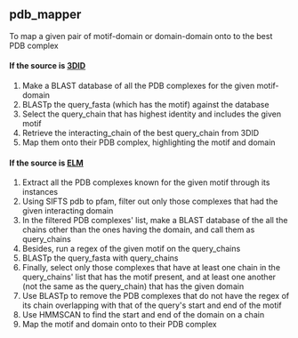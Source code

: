 ## pdb_mapper
To map a given pair of motif-domain or domain-domain onto to the best PDB complex

#### If the source is [3DID](https://3did.irbbarcelona.org/)
1. Make a BLAST database of all the PDB complexes for the given motif-domain
2. BLASTp the query_fasta (which has the motif) against the database
3. Select the query_chain that has highest identity and includes the given  motif
4. Retrieve the interacting_chain of the best query_chain from 3DID
5. Map them onto their PDB complex, highlighting the motif and domain

#### If the source is [ELM](http://elm.eu.org/)
1. Extract all the PDB complexes known for the given motif through its instances
2. Using SIFTS pdb to pfam, filter out only those complexes that had the given interacting domain
3. In the filtered PDB complexes' list, make a BLAST database of the all the chains other than the ones having the domain, and call them as query_chains
4. Besides, run a regex of the given motif on the query_chains
5. BLASTp the query_fasta with query_chains
6. Finally, select only those complexes that have at least one chain in the query_chains' list that has the motif present, and at least one another (not the same as the query_chain) that has the given domain
7. Use BLASTp to remove the PDB complexes that do not have the regex of its chain overlapping with that of the query's start and end of the motif
8. Use HMMSCAN to find the start and end of the domain on a chain
9. Map the motif and domain onto to their PDB complex
